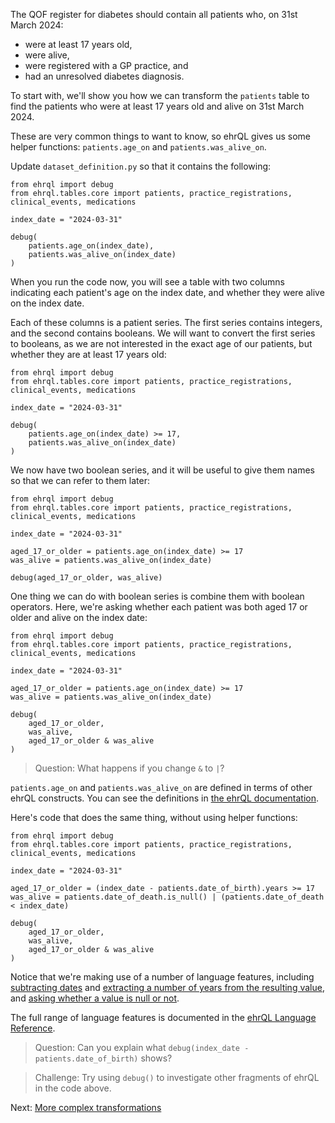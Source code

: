 The QOF register for diabetes should contain all patients who, on 31st March 2024:

* were at least 17 years old,
* were alive,
* were registered with a GP practice, and
* had an unresolved diabetes diagnosis.

To start with, we'll show you how we can transform the `patients` table to find the patients who were at least 17 years old and alive on 31st March 2024.

These are very common things to want to know, so ehrQL gives us some helper functions: `patients.age_on` and `patients.was_alive_on`.

Update `dataset_definition.py` so that it contains the following:

```
from ehrql import debug
from ehrql.tables.core import patients, practice_registrations, clinical_events, medications

index_date = "2024-03-31"

debug(
    patients.age_on(index_date),
    patients.was_alive_on(index_date)
)
```

When you run the code now, you will see a table with two columns indicating each patient's age on the index date, and whether they were alive on the index date.

Each of these columns is a patient series.
The first series contains integers, and the second contains booleans.
We will want to convert the first series to booleans, as we are not interested in the exact age of our patients, but whether they are at least 17 years old:

```
from ehrql import debug
from ehrql.tables.core import patients, practice_registrations, clinical_events, medications

index_date = "2024-03-31"

debug(
    patients.age_on(index_date) >= 17,
    patients.was_alive_on(index_date)
)
```

We now have two boolean series, and it will be useful to give them names so that we can refer to them later:


```
from ehrql import debug
from ehrql.tables.core import patients, practice_registrations, clinical_events, medications

index_date = "2024-03-31"

aged_17_or_older = patients.age_on(index_date) >= 17
was_alive = patients.was_alive_on(index_date)

debug(aged_17_or_older, was_alive)
```

One thing we can do with boolean series is combine them with boolean operators.
Here, we're asking whether each patient was both aged 17 or older and alive on the index date:


```
from ehrql import debug
from ehrql.tables.core import patients, practice_registrations, clinical_events, medications

index_date = "2024-03-31"

aged_17_or_older = patients.age_on(index_date) >= 17
was_alive = patients.was_alive_on(index_date)

debug(
    aged_17_or_older,
    was_alive,
    aged_17_or_older & was_alive
)
```

> Question: What happens if you change `&` to `|`?

`patients.age_on` and `patients.was_alive_on` are defined in terms of other ehrQL constructs.
You can see the definitions in [the ehrQL documentation][1].

Here's code that does the same thing, without using helper functions:


```
from ehrql import debug
from ehrql.tables.core import patients, practice_registrations, clinical_events, medications

index_date = "2024-03-31"

aged_17_or_older = (index_date - patients.date_of_birth).years >= 17
was_alive = patients.date_of_death.is_null() | (patients.date_of_death < index_date)

debug(
    aged_17_or_older,
    was_alive,
    aged_17_or_older & was_alive
)
```

Notice that we're making use of a number of language features, including [subtracting dates][2] and [extracting a number of years from the resulting value][3], and [asking whether a value is null or not][4].

The full range of language features is documented in the [ehrQL Language Reference][5].

> Question: Can you explain what `debug(index_date - patients.date_of_birth)` shows?

> Challenge: Try using `debug()` to investigate other fragments of ehrQL in the code above.

Next: [More complex transformations](../more-complex-transformations/index.md)

[1]: ../../reference/schemas/core/#patients.age_on
[2]: ../../reference/language/#DatePatientSeries.sub
[3]: ../../reference/language/#DateDifference.years
[4]: ../../reference/language/#BoolPatientSeries.is_null
[5]: ../../reference/language/
